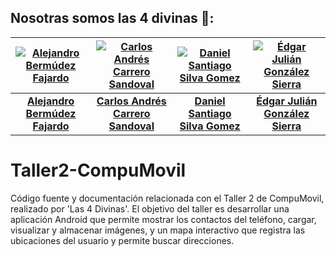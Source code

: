 
## Nosotras somos las 4 divinas 💅:

| [![Alejandro Bermúdez Fajardo](https://avatars.githubusercontent.com/u/133521849?v=4)](https://github.com/alexoberco) | [![Carlos Andrés Carrero Sandoval](https://avatars.githubusercontent.com/u/155045111?v=4)](https://github.com/sharly-dev) | [![Daniel Santiago Silva Gomez](https://avatars.githubusercontent.com/u/178740893?v=4)](https://github.com/silvag-daniels) | [![Édgar Julián González Sierra](https://avatars.githubusercontent.com/u/169292875?v=4)](https://github.com/ejgonzalez16) |
|:--:|:--:|:--:|:--:|
| [**Alejandro Bermúdez Fajardo**](https://github.com/alexoberco) | [**Carlos Andrés Carrero Sandoval**](https://github.com/sharly-dev) | [**Daniel Santiago Silva Gomez**](https://github.com/silvag-daniels) | [**Édgar Julián González Sierra**](https://github.com/ejgonzalez16) |

# Taller2-CompuMovil
Código fuente y documentación relacionada con el Taller 2 de CompuMovil, realizado por 'Las 4 Divinas'. El objetivo del taller es desarrollar una aplicación Android que permite mostrar los contactos del teléfono, cargar, visualizar y almacenar imágenes, y un mapa interactivo que registra las ubicaciones del usuario y permite buscar direcciones.

<!--
<p align="center">
  <a href="https://www.youtube.com/watch?v=knkjC5oK66g">Vídeo implementado</a>
</p>
-->

